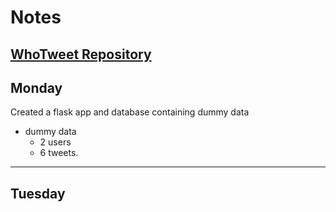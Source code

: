 # Notes

## [WhoTweet Repository](https://github.com/mkirby1995/WhoTweet)

## Monday

Created a flask app and database containing dummy data
- dummy data
  - 2 users
  - 6 tweets.
---

## Tuesday
